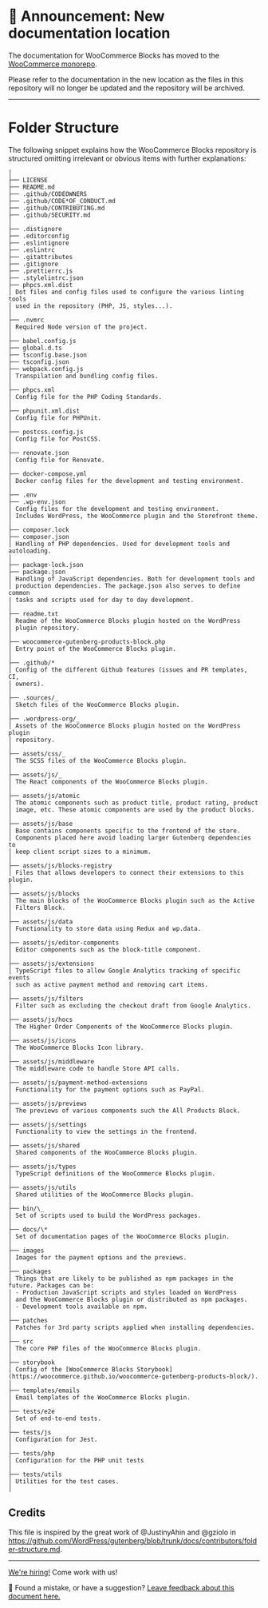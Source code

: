 # 📣 Announcement: New documentation location

The documentation for WooCommerce Blocks has moved to the [WooCommerce monorepo](https://github.com/woocommerce/woocommerce/tree/trunk/plugins/woocommerce-blocks/docs/).

Please refer to the documentation in the new location as the files in this repository will no longer be updated and the repository will be archived.

---

# Folder Structure

The following snippet explains how the WooCommerce Blocks repository is structured omitting irrelevant or obvious items with further explanations:

```text
│
├── LICENSE
├── README.md
├── .github/CODEOWNERS
├── .github/CODE*OF_CONDUCT.md
├── .github/CONTRIBUTING.md
├── .github/SECURITY.md
│
├── .distignore
├── .editorconfig
├── .eslintignore
├── .eslintrc
├── .gitattributes
├── .gitignore
├── .prettierrc.js
├── .stylelintrc.json
├── phpcs.xml.dist
│ Dot files and config files used to configure the various linting tools
│ used in the repository (PHP, JS, styles...).
│
├── .nvmrc
│ Required Node version of the project.
│
├── babel.config.js
├── global.d.ts
├── tsconfig.base.json
├── tsconfig.json
├── webpack.config.js
│ Transpilation and bundling config files.
│
├── phpcs.xml
│ Config file for the PHP Coding Standards.
│
├── phpunit.xml.dist
│ Config file for PHPUnit.
│
├── postcss.config.js
│ Config file for PostCSS.
│
├── renovate.json
│ Config file for Renovate.
│
├── docker-compose.yml
│ Docker config files for the development and testing environment.
│
├── .env
├── .wp-env.json
│ Config files for the development and testing environment.
│ Includes WordPress, the WooCommerce plugin and the Storefront theme.
│
├── composer.lock
├── composer.json
│ Handling of PHP dependencies. Used for development tools and autoloading.
│
├── package-lock.json
├── package.json
│ Handling of JavaScript dependencies. Both for development tools and
│ production dependencies. The package.json also serves to define common
| tasks and scripts used for day to day development.
│
├── readme.txt
│ Readme of the WooCommerce Blocks plugin hosted on the WordPress
│ plugin repository.
│
├── woocommerce-gutenberg-products-block.php
│ Entry point of the WooCommerce Blocks plugin.
│
├── .github/*
│ Config of the different Github features (issues and PR templates, CI,
│ owners).
│
├── .sources/_
│ Sketch files of the WooCommerce Blocks plugin.
│
├── .wordpress-org/_
│ Assets of the WooCommerce Blocks plugin hosted on the WordPress plugin
│ repository.
│
├── assets/css/_
│ The SCSS files of the WooCommerce Blocks plugin.
│
├── assets/js/_
│ The React components of the WooCommerce Blocks plugin.
│
├── assets/js/atomic
│ The atomic components such as product title, product rating, product
│ image, etc. These atomic components are used by the product blocks.
│
├── assets/js/base
│ Base contains components specific to the frontend of the store.
│ Components placed here avoid loading larger Gutenberg dependencies to
│ keep client script sizes to a minimum.
│
├── assets/js/blocks-registry
│ Files that allows developers to connect their extensions to this plugin.
│
├── assets/js/blocks
│ The main blocks of the WooCommerce Blocks plugin such as the Active
│ Filters Block.
│
├── assets/js/data
│ Functionality to store data using Redux and wp.data.
│
├── assets/js/editor-components
│ Editor components such as the block-title component.
│
├── assets/js/extensions
│ TypeScript files to allow Google Analytics tracking of specific events
│ such as active payment method and removing cart items.
│
├── assets/js/filters
│ Filter such as excluding the checkout draft from Google Analytics.
│
├── assets/js/hocs
│ The Higher Order Components of the WooCommerce Blocks plugin.
│
├── assets/js/icons
│ The WooCommerce Blocks Icon library.
│
├── assets/js/middleware
│ The middleware code to handle Store API calls.
│
├── assets/js/payment-method-extensions
│ Functionality for the payment options such as PayPal.
│
├── assets/js/previews
│ The previews of various components such the All Products Block.
│
├── assets/js/settings
│ Functionality to view the settings in the frontend.
│
├── assets/js/shared
│ Shared components of the WooCommerce Blocks plugin.
│
├── assets/js/types
│ TypeScript definitions of the WooCommerce Blocks plugin.
│
├── assets/js/utils
│ Shared utilities of the WooCommerce Blocks plugin.
│
├── bin/\_
│ Set of scripts used to build the WordPress packages.
│
├── docs/\*
│ Set of documentation pages of the WooCommerce Blocks plugin.
│
├── images
│ Images for the payment options and the previews.
│
├── packages
│ Things that are likely to be published as npm packages in the future. Packages can be:
│ - Production JavaScript scripts and styles loaded on WordPress
│ and the WooCommerce Blocks plugin or distributed as npm packages.
│ - Development tools available on npm.
│
├── patches
│ Patches for 3rd party scripts applied when installing dependencies.
│
├── src
│ The core PHP files of the WooCommerce Blocks plugin.
│
├── storybook
│ Config of the [WooCommerce Blocks Storybook](https://woocommerce.github.io/woocommerce-gutenberg-products-block/).
│
├── templates/emails
│ Email templates of the WooCommerce Blocks plugin.
│
├── tests/e2e
│ Set of end-to-end tests.
│
├── tests/js
│ Configuration for Jest.
│
├── tests/php
│ Configuration for the PHP unit tests
│
├── tests/utils
│ Utilities for the test cases.
│
```

## Credits

This file is inspired by the great work of @JustinyAhin and @gziolo in <https://github.com/WordPress/gutenberg/blob/trunk/docs/contributors/folder-structure.md>.

<!-- FEEDBACK -->

---

[We're hiring!](https://woocommerce.com/careers/) Come work with us!

🐞 Found a mistake, or have a suggestion? [Leave feedback about this document here.](https://github.com/woocommerce/woocommerce-blocks/issues/new?assignees=&labels=type%3A+documentation&template=--doc-feedback.md&title=Feedback%20on%20./docs/contributors/folder-structure.md)

<!-- /FEEDBACK -->

